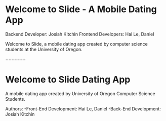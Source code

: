 

# Welcome to Slide - A Mobile Dating App

Backend Developer: Josiah Kitchin
Frontend Developers: Hai Le, Daniel




Welcome to Slide, a mobile dating app created by computer science students at 
the University of Oregon. 

=======
# Welcome to Slide Dating App

A mobile dating app created by University of Oregon Computer Science Students. 

Authors: 
  -Front-End Development: Hai Le, Daniel 
  -Back-End Development: Josiah Kitchin

